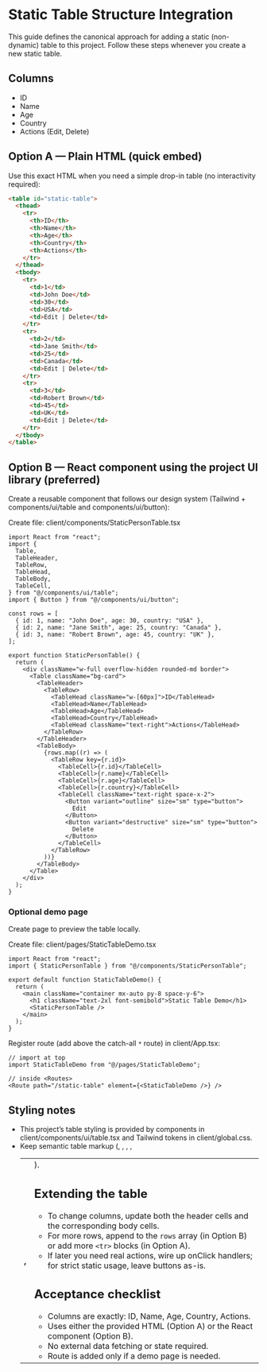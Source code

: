 # Static Table Structure Integration

This guide defines the canonical approach for adding a static (non-dynamic) table to this project. Follow these steps whenever you create a new static table.

## Columns

- ID
- Name
- Age
- Country
- Actions (Edit, Delete)

## Option A — Plain HTML (quick embed)

Use this exact HTML when you need a simple drop-in table (no interactivity required):

```html
<table id="static-table">
  <thead>
    <tr>
      <th>ID</th>
      <th>Name</th>
      <th>Age</th>
      <th>Country</th>
      <th>Actions</th>
    </tr>
  </thead>
  <tbody>
    <tr>
      <td>1</td>
      <td>John Doe</td>
      <td>30</td>
      <td>USA</td>
      <td>Edit | Delete</td>
    </tr>
    <tr>
      <td>2</td>
      <td>Jane Smith</td>
      <td>25</td>
      <td>Canada</td>
      <td>Edit | Delete</td>
    </tr>
    <tr>
      <td>3</td>
      <td>Robert Brown</td>
      <td>45</td>
      <td>UK</td>
      <td>Edit | Delete</td>
    </tr>
  </tbody>
</table>
```

## Option B — React component using the project UI library (preferred)

Create a reusable component that follows our design system (Tailwind + components/ui/table and components/ui/button):

Create file: client/components/StaticPersonTable.tsx

```tsx
import React from "react";
import {
  Table,
  TableHeader,
  TableRow,
  TableHead,
  TableBody,
  TableCell,
} from "@/components/ui/table";
import { Button } from "@/components/ui/button";

const rows = [
  { id: 1, name: "John Doe", age: 30, country: "USA" },
  { id: 2, name: "Jane Smith", age: 25, country: "Canada" },
  { id: 3, name: "Robert Brown", age: 45, country: "UK" },
];

export function StaticPersonTable() {
  return (
    <div className="w-full overflow-hidden rounded-md border">
      <Table className="bg-card">
        <TableHeader>
          <TableRow>
            <TableHead className="w-[60px]">ID</TableHead>
            <TableHead>Name</TableHead>
            <TableHead>Age</TableHead>
            <TableHead>Country</TableHead>
            <TableHead className="text-right">Actions</TableHead>
          </TableRow>
        </TableHeader>
        <TableBody>
          {rows.map((r) => (
            <TableRow key={r.id}>
              <TableCell>{r.id}</TableCell>
              <TableCell>{r.name}</TableCell>
              <TableCell>{r.age}</TableCell>
              <TableCell>{r.country}</TableCell>
              <TableCell className="text-right space-x-2">
                <Button variant="outline" size="sm" type="button">
                  Edit
                </Button>
                <Button variant="destructive" size="sm" type="button">
                  Delete
                </Button>
              </TableCell>
            </TableRow>
          ))}
        </TableBody>
      </Table>
    </div>
  );
}
```

### Optional demo page

Create page to preview the table locally.

Create file: client/pages/StaticTableDemo.tsx

```tsx
import React from "react";
import { StaticPersonTable } from "@/components/StaticPersonTable";

export default function StaticTableDemo() {
  return (
    <main className="container mx-auto py-8 space-y-6">
      <h1 className="text-2xl font-semibold">Static Table Demo</h1>
      <StaticPersonTable />
    </main>
  );
}
```

Register route (add above the catch-all `*` route) in client/App.tsx:

```tsx
// import at top
import StaticTableDemo from "@/pages/StaticTableDemo";

// inside <Routes>
<Route path="/static-table" element={<StaticTableDemo />} />
```

## Styling notes

- This project’s table styling is provided by components in client/components/ui/table.tsx and Tailwind tokens in client/global.css.
- Keep semantic table markup (<table>, <thead>, <tbody>, <tr>, <th>, <td>).

## Extending the table

- To change columns, update both the header cells and the corresponding body cells.
- For more rows, append to the `rows` array (in Option B) or add more `<tr>` blocks (in Option A).
- If later you need real actions, wire up onClick handlers; for strict static usage, leave buttons as-is.

## Acceptance checklist

- Columns are exactly: ID, Name, Age, Country, Actions.
- Uses either the provided HTML (Option A) or the React component (Option B).
- No external data fetching or state required.
- Route is added only if a demo page is needed.
